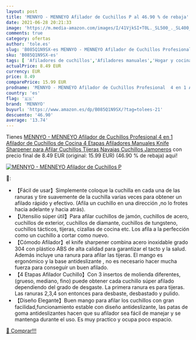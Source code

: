 ```yaml
---
layout: post
title: 'MENNYO - MENNEYO Afilador de Cuchillos P al 46.90 % de rebaja'
date: 2021-06-28 20:21:33
image: 'https://m.media-amazon.com/images/I/41VjkSI+T0L._SL500_._SL400_.jpg'
comments: true
category: ofertas
author: 'tole.es'
slug: 'B085Q1N9SX-es MENNYO - MENNEYO Afilador de Cuchillos Profesional 4 en 1...'
sku: 'B085Q1N9SX-es'
tags: [ 'Afiladores de cuchillos','Afiladores manuales','Hogar y cocina','Utensilios de cocina','mennyo','tijeras', ]
actualPrice: 8.49 EUR
currency: EUR
price: 8.49
comparePrice: 15.99 EUR
prodname: 'MENNYO - MENNEYO Afilador de Cuchillos Profesional  4 en 1 Afilador de Cuchillos de Cocina  4 Etapas Afiladores Manuales Knife Sharpener para Afilar Cuchillos  Tijeras  Navajas  Cuchillos Jamoneros'
country: 'es'
flag: '🇪🇸'
brand: 'MENNYO'
buyurl: 'https://www.amazon.es/dp/B085Q1N9SX/?tag=tolees-21'
descuento: '46.90'
average: '13.74'
---
```


Tienes [MENNYO - MENNEYO Afilador de Cuchillos Profesional  4 en 1 Afilador de Cuchillos de Cocina  4 Etapas Afiladores Manuales Knife Sharpener para Afilar Cuchillos  Tijeras  Navajas  Cuchillos Jamoneros](https://www.amazon.es/dp/B085Q1N9SX/?tag=tolees-21) con precio final de  8.49 EUR (original: 15.99 EUR) (46.90 %  de rebaja) aqui!

[![MENNYO - MENNEYO Afilador de Cuchillos P](https://m.media-amazon.com/images/I/41VjkSI+T0L._SL500_._SL400_.jpg)](https://www.amazon.es/dp/B085Q1N9SX/?tag=tolees-21)

🔎:

- 【Fácil de usar】Simplemente coloque la cuchilla en cada una de las ranuras y tire suavemente de la cuchilla varias veces para obtener un afilado rápido y efectivo. (Afila un cuchillo en una dirección ,no lo frotes hacia adelante y hacia atrás).
- 【Utensilio súper útil】Para afilar cuchillos de jamón, cuchillos de acero, cuchillos de exterior, cuchillos de diamante, cuchillos de tungsteno, cuchillos tácticos, tijeras, cizallas de cocina etc. Los afila a la perfección como un cuchillo a cortar como nuevo.
- 【Cómodo Afilador】el knife sharpener combina acero inoxidable grado 304 con plástico ABS de alta calidad para garantizar el tacto y la salud. Además incluye una ranura para afilar las tijeras. El mango es ergonómico y la base antideslizante , no es necesario hacer mucha fuerza para conseguir un buen afilado.
- 【4 Etapas Afilador Cuchillo】Con 3 insertos de molienda diferentes, (grueso, mediano, fino) puede obtener cada cuchillo súper afilado dependiendo del grado de desgaste. La primera ranura es para tijeras. Las ranuras 2,3,4 son entonces para desbaste, desbastado y pulido.
- 【Diseño Elegante】Buen mango para afilar los cuchillos con gran facilidad,funcionamiento estable con diseño antideslizante, las patas de goma antideslizantes hacen que su afilador sea fácil de manejar y se mantenga durante el uso. Es muy practico y ocupa poco espacio.

[🛒 Comprar!!!](https://www.amazon.es/dp/B085Q1N9SX/?tag=tolees-21)

